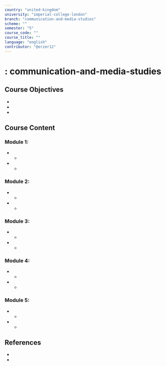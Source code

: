 ```yaml
---
country: "united-kingdom"
university: "imperial-college-london"
branch: "communication-and-media-studies"
scheme: ""
semester: "5"
course_code: ""
course_title: ""
language: "english"
contributor: "@erzer12"
---
```

# : communication-and-media-studies

## Course Objectives
* 
* 
* 

## Course Content
### Module 1: 
* 
  - 
* 
  - 

### Module 2: 
* 
  - 
* 
  - 

### Module 3: 
* 
  - 
* 
  - 

### Module 4: 
* 
  - 
* 
  - 

### Module 5: 
* 
  - 
* 
  - 

## References
* 
* 
